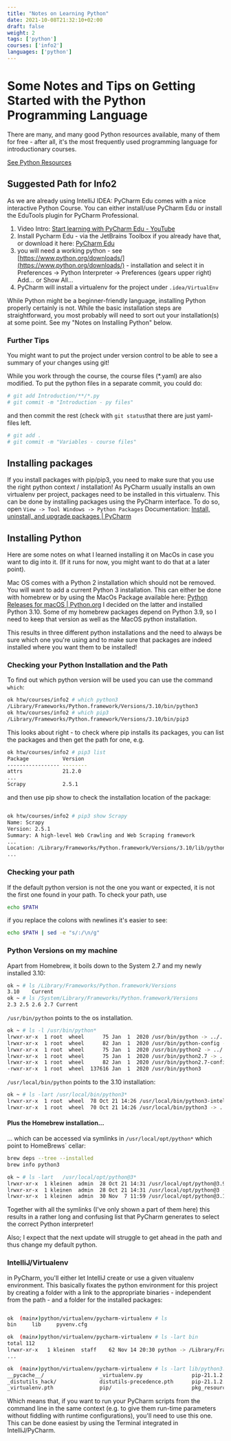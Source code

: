 ```yaml
---
title: "Notes on Learning Python"
date: 2021-10-08T21:32:10+02:00
draft: false
weight: 2
tags: ['python']
courses: ['info2']
languages: ['python']
---
```


# Some Notes and Tips on Getting Started with the Python Programming Language

There are many, and many good Python resources available, many of them for
free - after all, it's the most frequently used programming language for
introductionary courses.

[See Python Resources](../python-resources/)

## Suggested Path for Info2

As we are already using IntelliJ IDEA: PyCharm Edu comes with a nice interactive
Python Course. You can either install/use PyCharm Edu or install the EduTools
plugin for PyCharm Professional.

1. Video Intro: [Start learning with PyCharm Edu - YouTube](https://www.youtube.com/watch?v=LjecpkIvJFc)
2. Install Pycharm Edu - via the JetBrains Toolbox if you already have that,
   or download it here: [PyCharm Edu](https://www.jetbrains.com/de-de/pycharm-edu/)
3. you will need a working python - see
   [https://www.python.org/downloads/](https://www.python.org/downloads/) -
   installation and select it in
   Preferences -> Python Interpreter -> Preferences (gears upper right) Add… or Show All…
4. PyCharm will install a virtualenv for the project under `.idea/VirtualEnv`

While Python might be a beginner-friendly language, installing Python properly certainly is not.
While the basic installation steps are straightforward, you most probably will
need to sort out your installation(s) at some point. See my "Notes on Installing Python"
below.

### Further Tips

You might want to put the project under version control to be able to see a summary of your changes using git!

While you work through the course, the course files (*.yaml) are also modified. To put the python files in a separate commit, you could do:

```bash
# git add Introduction/**/*.py
# git commit -m "Introduction - py files"
```

and then commit the rest (check with `git status`that there are just yaml-files left.

```bash
# git add .
# git commit -m "Variables - course files"
```

## Installing packages

If you install packages with pip/pip3, you need to make sure that you use the
right python context / installation!
As PyCharm usually installs an own virtualenv per project, packages need to be
installed in this virtualenv. This can be done by installing packages using
the PyCharm interface. To do so, open `View -> Tool Windows -> Python Packages`
Documentation: [Install, uninstall, and upgrade packages | PyCharm](https://www.jetbrains.com/help/pycharm/installing-uninstalling-and-upgrading-packages.html#packages-tool-window)


## Installing Python

Here are some notes on what I learned installing it on MacOs in case you want to dig into it.
(If it runs for now, you might want to do that at a later point).

Mac OS comes with a Python 2 installation which should not be removed. You will want
to add a current Python 3 installation. This can either be done with homebrew
or by using the MacOs Package available here:
[Python Releases for macOS | Python.org](https://www.python.org/downloads/macos/)
I decided on the latter and installed Python 3.10. Some of my homebrew packages
depend on Python 3.9, so I need to keep that version as well as the MacOS
python installation.

This results in three different python installations and the need to always be
sure which one you're using and to make sure that packages are indeed installed
where you want them to be installed!

### Checking your Python Installation and the Path

To find out which python version will be used you can use the command `which`:

```bash
ok htw/courses/info2 # which python3
/Library/Frameworks/Python.framework/Versions/3.10/bin/python3
ok htw/courses/info2 # which pip3
/Library/Frameworks/Python.framework/Versions/3.10/bin/pip3
```

This looks about right - to check where pip installs its packages, you can list
the packages and then get the path for one, e.g.

```bash
ok htw/courses/info2 # pip3 list
Package           Version
----------------- --------
attrs             21.2.0
...
Scrapy            2.5.1
```

and then use pip show to check the installation location of the package:

```bash

ok htw/courses/info2 # pip3 show Scrapy
Name: Scrapy
Version: 2.5.1
Summary: A high-level Web Crawling and Web Scraping framework
...
Location: /Library/Frameworks/Python.framework/Versions/3.10/lib/python3.10/site-packages
...
```


### Checking your path

If the default python version is not the one you want or expected, it is
not the first one found in your path.
To check your path, use

```bash
echo $PATH
```

if you replace the colons with newlines it's easier to see:

```bash
echo $PATH | sed -e "s/:/\n/g"
```

### Python Versions on my machine

Apart from Homebrew, it boils down to the System 2.7 and my newly installed 3.10:

```bash
ok ~ # ls /Library/Frameworks/Python.framework/Versions
3.10	Current
ok ~ # ls /System/Library/Frameworks/Python.framework/Versions
2.3	2.5	2.6	2.7	Current
```

`/usr/bin/python` points to the os installation.

```bash
ok ~ # ls -l /usr/bin/python*
lrwxr-xr-x  1 root  wheel      75 Jan  1  2020 /usr/bin/python -> ../../System/Library/Frameworks/Python.framework/Versions/2.7/bin/python2.7
lrwxr-xr-x  1 root  wheel      82 Jan  1  2020 /usr/bin/python-config -> ../../System/Library/Frameworks/Python.framework/Versions/2.7/bin/python2.7-config
lrwxr-xr-x  1 root  wheel      75 Jan  1  2020 /usr/bin/python2 -> ../../System/Library/Frameworks/Python.framework/Versions/2.7/bin/python2.7
lrwxr-xr-x  1 root  wheel      75 Jan  1  2020 /usr/bin/python2.7 -> ../../System/Library/Frameworks/Python.framework/Versions/2.7/bin/python2.7
lrwxr-xr-x  1 root  wheel      82 Jan  1  2020 /usr/bin/python2.7-config -> ../../System/Library/Frameworks/Python.framework/Versions/2.7/bin/python2.7-config
-rwxr-xr-x  1 root  wheel  137616 Jan  1  2020 /usr/bin/python3
```

`/usr/local/bin/python` points to the 3.10 installation:

```bash
ok ~ # ls -lart /usr/local/bin/python3*
lrwxr-xr-x  1 root  wheel  78 Oct 21 14:26 /usr/local/bin/python3-intel64 -> ../../../Library/Frameworks/Python.framework/Versions/3.10/bin/python3-intel64
lrwxr-xr-x  1 root  wheel  70 Oct 21 14:26 /usr/local/bin/python3 -> ../../../Library/Frameworks/Python.framework/Versions/3.10/bin/python3
```

#### Plus the Homebrew installation...

... which can be accessed via symlinks in  `/usr/local/opt/python*` which point to HomeBrews´ cellar:

```bash
brew deps --tree --installed
brew info python3
```

```bash
ok ~ # ls -lart   /usr/local/opt/python@3*
lrwxr-xr-x  1 kleinen  admin  28 Oct 21 14:31 /usr/local/opt/python@3.9 -> ../Cellar/python@3.9/3.9.7_1
lrwxr-xr-x  1 kleinen  admin  28 Oct 21 14:31 /usr/local/opt/python@3 -> ../Cellar/python@3.9/3.9.7_1
lrwxr-xr-x  1 kleinen  admin  30 Nov  7 11:59 /usr/local/opt/python@3.10 -> ../Cellar/python@3.10/3.10.0_2
```

Together with all the symlinks (I've only shown a part of them here) this
results in a rather long and confusing list that PyCharm generates
to select the correct Python interpreter!

Also; I expect that the next update will struggle to get ahead in the path and
thus change my default python.

### IntelliJ/Virtualenv

in PyCharm, you'll either let IntelliJ create or use a given vitualenv environment.
This basically fixates the python environment for this project by creating a
folder with a link to the appropriate binaries - independent from the path -
and a folder for the installed packages:

```bash

ok  (main✗)python/virtualenv/pycharm-virtualenv # ls
bin		lib		pyvenv.cfg

ok  (main✗)python/virtualenv/pycharm-virtualenv # ls -lart bin
total 112
lrwxr-xr-x   1 kleinen  staff    62 Nov 14 20:30 python -> /Library/Frameworks/Python.framework/Versions/3.10/bin/python3
...

ok  (main✗)python/virtualenv/pycharm-virtualenv # ls -lart lib/python3.10/site-packages/
__pycache__/                  _virtualenv.py                pip-21.1.2.dist-info/         setuptools/                   wheel/
_distutils_hack/              distutils-precedence.pth      pip-21.1.2.virtualenv         setuptools-57.0.0.dist-info/  wheel-0.36.2.dist-info/
_virtualenv.pth               pip/                          pkg_resources/                setuptools-57.0.0.virtualenv  wheel-0.36.2.virtualenv
```

Which means that, if you want to run your PyCharm scripts from the command line in the same context
(e.g. to give them run-time parameters without fiddling with runtime configurations), you'll need
to use this one. This can be done easiest by using the Terminal integrated in IntelliJ/PyCharm.
